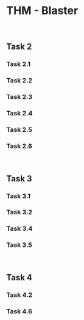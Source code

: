 # THM - Blaster

<br>

## Task 2

### Task 2.1

> 

### Task 2.2

> 

### Task 2.3

> 

### Task 2.4

> 

### Task 2.5

> 

### Task 2.6

> 

<br>

## Task 3

### Task 3.1

> 

### Task 3.2

> 

### Task 3.4

> 

### Task 3.5

> 

<br>

## Task 4

### Task 4.2

> 

### Task 4.6

> 

<br>

